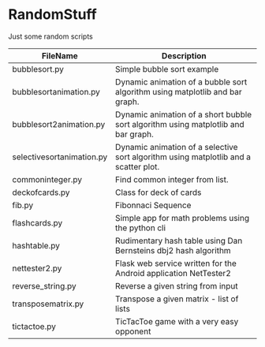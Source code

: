 # RandomStuff
Just some random scripts     

FileName      | Description
------------- | -------------
bubblesort.py  | Simple bubble sort example 
bubblesortanimation.py  | Dynamic animation of a bubble sort algorithm using matplotlib and bar graph. 
bubblesort2animation.py  | Dynamic animation of a short bubble sort algorithm using matplotlib and bar graph. 
selectivesortanimation.py  | Dynamic animation of a selective sort algorithm using matplotlib and a scatter plot. 
commoninteger.py  |   Find common integer from list.  
deckofcards.py | Class for deck of cards       
fib.py     | Fibonnaci Sequence 
flashcards.py    | Simple app for math problems using the python cli 
hashtable.py   |  Rudimentary hash table using Dan Bernsteins dbj2 hash algorithm  
nettester2.py  | Flask web service written for the Android application NetTester2
reverse_string.py | Reverse a given string from input  
transposematrix.py | Transpose a given matrix - list of lists
tictactoe.py  | TicTacToe game with a very easy opponent


   










